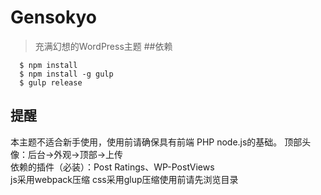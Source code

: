 # Gensokyo
>充满幻想的WordPress主题
##依赖
```
  $ npm install
  $ npm install -g gulp
  $ gulp release
```
## 提醒
本主题不适合新手使用，使用前请确保具有前端 PHP node.js的基础。 
顶部头像：后台->外观->顶部->上传  
依赖的插件（必装）：Post Ratings、WP-PostViews  
js采用webpack压缩 css采用glup压缩使用前请先浏览目录  

